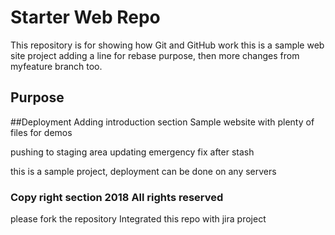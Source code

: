 # Starter Web Repo

This repository is for showing how Git and GitHub work
this is a sample web site project
adding a line for rebase purpose, then more changes from myfeature branch too.
## Purpose
##Deployment
Adding introduction section 
Sample website with plenty of files for demos

pushing to staging area
updating emergency fix after stash 

this is a sample project, deployment can be done on any servers
### Copy right section 2018 All rights reserved

please fork the repository
Integrated this repo with jira project
